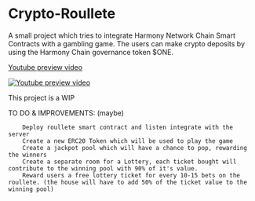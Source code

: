 # Crypto-Roullete

A small project which tries to integrate Harmony Network Chain Smart Contracts with a gambling game. The users can make crypto deposits by using the Harmony Chain governance token $ONE.

[Youtube preview video](https://www.youtube.com/watch?v=vCWp1Ltj9ls)

[![Youtube preview video](https://i.imgur.com/472V3HS.png)](https://www.youtube.com/watch?v=vCWp1Ltj9ls)



This project is a WIP

TO DO & IMPROVEMENTS: (maybe)
	
	
		Deploy roullete smart contract and listen integrate with the server
		Create a new ERC20 Token which will be used to play the game
		Create a jackpot pool which will have a chance to pop, rewarding the winners
		Create a separate room for a Lottery, each ticket bought will contribute to the winning pool with 90% of it's value. 
		Reward users a free lottery ticket for every 10-15 bets on the roullete. (the house will have to add 50% of the ticket value to the winning pool)
	
	

